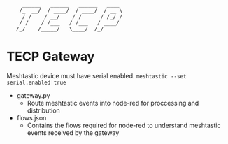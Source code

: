 ```
     ______   ______   ______   ____ 
    /_  __/  / ____/  / ____/  / __ \
     / /    / __/    / /      / /_/ /
    / /    / /___   / /___   / ____/ 
   /_/    /_____/   \____/  /_/      
```         
# TECP Gateway

Meshtastic device must have serial enabled. 
```meshtastic --set serial.enabled true ```

* gateway.py
  * Route meshtastic events into node-red for proccessing and distribution
* flows.json
  * Contains the flows required for node-red to understand meshtastic events received by the gateway